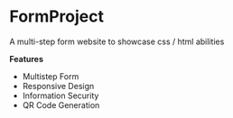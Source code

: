 # FormProject
A multi-step form website to showcase css / html abilities

**Features**
- Multistep Form
- Responsive Design
- Information Security
- QR Code Generation
